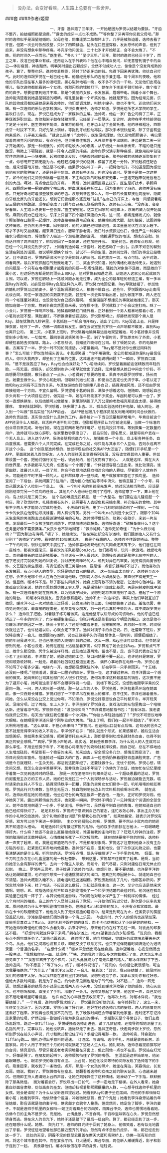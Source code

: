 > 没办法，会变好看嘛，人生路上总要有一些舍弃。

###套
####作者/姬霄

						一、牙套 逸帅箍了三年牙，一开始是因为罗悦以结婚为要挟。“牙齿不整齐，拍结婚照都是浪费。”“露出的虎牙一点也不成熟。”“等你整了牙再带你见我父母吧。”那时的逸帅似乎是渴望结婚的。父母在催，同事连第二胎都怀上了。几乎是被胁迫着，逸帅去看了牙医，但第一次去时依然没整，只补了四颗龋齿。钻头在口腔里穿梭，发出恐怖的声音，但到了后来，并没有想象中那种疼痛。补完牙他问医生，二十七岁才开始矫正，会不会太晚了。“不晚，花的时间久一点而已。”医生答。“多久？”“至少三年。”三年，那时的逸帅已经三十岁了，而立之年，没准已经事业有成，还用这么在乎外表吗？他在心中暗自反问，却无意瞥到镜子中的自己——体形瘦弱，神态黯然，咧嘴笑时露出四颗虎牙，全然不似成功人士，倒像是个没发育成熟的孩子。算了，整整也好。逸帅咬着棉签，预付了矫正牙齿的钱。免得下回来再犹豫。他给自己打气。此时的逸帅跟罗悦在一起已经七年。他曾经是乐队的吉他手兼主唱。每个周末的夜晚，他和他的乐队出没在客人最多的酒吧里，撕心裂肺地唱一晚，收不多不少的一千块。无论他们出现在哪儿，每次逸帅都能看到一个女孩。强烈闪烁的镭射灯下，她在台下挥着手臂打拍子，像个嗑了药的疯子。想要留意到她并不难，那是个美丽的女孩，长发披肩，眉眼带电。隔着小半个舞台，逸帅能清楚看到她晶莹剔透的眼睛，瞳孔里装着一个坏笑的他。她就是罗悦。因为经常见面，乐队的其他成员都知道她是来看逸帅的，他们爱调戏她，叫她小嫂子。她也不生气，还给他们买水喝。有一次逸帅的乐队去学校演出，罗悦负责接待。逸帅才知道，罗悦是这所艺术学院的学生，喜欢打击乐。现在，罗悦已经成为了一家媒体的主编。逸帅呢，他在一家广告公司待了三年，正筹谋着辞职创业。吉他和架子鼓在储藏室里，已经蒙了一层厚灰。复诊时，逸帅在手术椅前徘徊了足足十分钟，医生等到不耐烦，直接将他摁倒，在牙齿上贴了金属托槽。他的牙根粗壮，四颗虎牙一时拔不下来，只好先架上钢丝，等拖到牙根松动再拔。那次手术很快结束，除了牙齿有些拘束感外，几乎毫无痛感。“就这么简单？”逸帅问，医生没搭理他。他无奈地照照镜子，嘴巴里撑着两根亮闪闪的钢丝，有点别扭，但只要抿住嘴唇，从外部并看不出端倪。牙齿是第二天一早才开始痛的。那是一种缓慢的，如同米粒般大小的疼痛，从牙根处一丝丝渗出来，不碰的话只是酸涩，稍微上下颚碰到，就是一阵令人战栗的疼痛。逸帅向罗悦演示那种痛感，就像用指甲轻轻捏住你胳膊上一小块皮肤，起初你毫无反应，但随着时间的延长，那些轻微的感触逐渐聚集到了一点，你想甩开它都无能为力。他轻轻掐着罗悦的胳膊，停留了足足一分钟，罗悦起初还配合他，后来想要甩开他，他还是不松手。结果罗悦尖叫了一声，一把将他甩开。不知道是因为感觉到他形容的那种痛了，还是只是不耐烦。逸帅有些无奈，但也没有追问。罗悦不是第一次这样了，如今的他们之间仿佛隔着一层隐痛，不主动提及的时候相安无事，一旦追究起来就是唇枪舌剑的大战。啊对，有点像此刻的牙痛。一周后，逸帅遵照医嘱去拔牙。医生是好技术，手脚麻利，四颗虎牙被一把铁钳挨个拖出去，鲜血淋漓丢在托盘上。因为事先打了麻药，逸帅并没有痛感，只是好奇地盯着那些被拔掉的牙齿。没想到牙齿那么大，每一颗的长度都接近两厘米，隐藏的牙根比原先的牙齿还长。想到它们曾经那么坚定地“驻扎”在自己的牙床上，与他一同感受着每日三餐的冷热酸甜，现在却变成了几颗与自己毫无联系的骨头，逸帅有点心痛。“没办法，会变好看嘛，人生路上总要有一些舍弃。”医生安慰他。这次在回家的出租车上，疼痛的威力就开始展现。麻药的药力已经消失，牙床上只留下四个猩红深邃的大洞。这一回，疼痛是爆发式的，就像十颗氢弹在口腔里一起爆炸，逸帅直接被痛得弓起身来，他拼命掐着大腿，敲打脑袋，试图转移这种痛感，但仍然无济于事。回到家时，他的大脑已经彻底沦陷，浑浑噩噩地伏在沙发上睡下。可才不多时又被痛醒，醒来满口是血，腮帮子肿老高。漱口时水流掠过伤口，像是产生一种类似抽水马桶的吸力，将他整个人吸进一个濒临绝望的漩涡。 他拨通罗悦的电话，想找点安慰。但电话只响了两声就挂了，稍后她回了一条简讯，还在加班开会。 我是何苦。逸帅有点悲观，他已经一个礼拜没见到罗悦了。上回看到逸帅戴上牙套时，她还感动了一会儿。后来不知怎的聊到生活在别处的话题，她说明年想换个城市，试试不一样的生活。逸帅则觉得，他们的事业已经稳定，且不说自己，罗悦的薪资水平至少是同龄人的三倍。现在放弃一切，有点可惜。话不对路，相看两厌。最后罗悦抓起包气鼓鼓地走了。二、奖金罗悦知道，她的情绪化跟逸帅无关。她遇到的问题是一个只有在电视剧里才能看到的问题——职场性骚扰。骚扰的对象倒不是她，而是她的下属小茗，但这好色客却是她的顶头上司Ray。他对罗悦有知遇之恩，从她进入这家公司起就颇为关照。可以说，罗悦在职场上一路顺风顺水地走过来，成为全公司最年轻的频道主编，有一多半是Ray的功劳。以前没觉得Ray会是这样的人啊。罗悦努力地回忆着，Ray早就结婚了，参加他的婚礼时罗悦见过他妻子，是个温婉贤惠的女人，相貌不输自己。这些年，罗悦跟着Ray走南闯北谈合同，同住一家酒店的次数数不胜数，甚至有一次去库尔勒出差，因为帐篷不够，两人还在同一个帐篷里对凑过，也没见他对自己感兴趣啊。 但偏偏越不想撞见的事就被她撞见了。那天她加班做一个方案，熬到半夜突然困意来袭，实在撑不住，罗悦就找了个小会议室打盹。眯了一小会儿，罗悦被一阵响声吵醒。她揉着眼睛往门缝外看，正好看到一个男人粗暴地搂着小茗，而小茗则衣冠不整，满脸通红，不断推搡着想要逃脱。罗悦刚想喝止，却赫然发现那个男人是Ray。就在犹豫的几秒钟里，小茗抓住一个机会甩开Ray，逃出了公司。Ray没追上去，只是掸掸衣裳，轻哼了一声，仿佛一切都没有发生。躲在会议室里的罗悦一点声响都不敢发，直到Ray也离开公司。 第二天，小茗来上班时，罗悦隔着电脑屏幕远远地观望着她，可小茗好像并没有受到多少影响，一切如常，跟同事说说笑笑闹作一团。到了午餐时间，罗悦原本叫了外卖，小茗却硬拉着她去买咖啡。路上，小茗忽然说，我知道昨晚你在公司。顿了顿她又说，你的电脑开着，方案写了一半。罗悦一时不知如何接话，小茗接着问，“Ray是不是对你也做过同样的事？”怎么可能？罗悦当然摇头否认。小茗却笑道：“你不用骗我，全公司都知道你是Ray最信任的人。你只大我两岁，却坐到了主编的位置，这难道还不能说明问题？”一瞬间，罗悦百口莫辩。“是不是我答应了Ray，Ray也会给我好处？”小茗继续问。罗悦望着面前这张精致而年轻的脸，一阵无语。想摇头，却又想到也许小茗早就做出了选择，无非是想从她口中问出个价码，不由想要尽快摆脱，敷衍着点了一点头。小茗得到了想要的答案，果真不再跟罗悦啰嗦，扬长而去。她要去做什么，罗悦心知肚明，但聪颖的她也知道，即便自己否定也无济于事。小茗认定了她和Ray之间有不正当的关系，与其放纵她向其他同事八卦自己，搞得满城风雨，还不如由罗悦直接给她一个方向。不宜久留啊。罗悦望着小茗的背影，满脑子想着这句。但随即，她想起自己手头尚有一个大项目在进行，做完这一单，她在年终能拿不少奖金，车起码是可以换一台了。罗悦一直想换辆车，以后结婚可以做婚车，家里那辆跑了八万公里的老款福克斯底盘太硬，硌得她腰疼。 拿到钱就辞职。罗悦想着，快步跟了上去。三、孤岛实验逸帅打开电脑，输入网址，进入到一个叫做“孤岛实验”的APP后台。 这APP是他跟几个程序员朋友利用闲暇时间合伙做的，逸帅负责运营。其实倒也没什么具体的工作，最多统计一下当日流量和新增用户，毕竟目前这个APP还没什么人知道，日活用户还不到三位数。但那帮程序员认为它前途无量，当做一个标准的创业项目来完成。听他们说，现在互联网市场的环境好，想找风投并不难。等到聚集一定数量的用户，逸帅就可以放心辞职，在家里数钞票度日了。 孤岛实验，顾名思义，就是将用户丢在一个无人岛上。进入这个APP，系统会随机挑选六个人，单独形成一个小岛，岛上有各种任务，自由度很高，但需要六个人共同完成。在完成任务之前，你只能与其余五个人互动，否则永远离不开这个小岛。 这个创意是逸帅想的，他觉得现在的社交类APP太泛滥了，随便打开手机里一个APP，里面就装着几百位好友。人与人的交往因此变得特别浅薄，没有谁觉得其他人重要。但如果设置一个套，把他们强行关在一起，彼此制约，他们反而有了耐心。 人就是这样，搁在大大的世界里，大多数都平凡无奇，但困在一个小圈子里，个体就很容易凸显出来。谁比较漂亮，谁更幽默，谁最讨人厌，一目了然，你会不自觉地选择向相对合拍的人靠拢，尽管那个人放在外头，可能是你平时不屑一顾的人。这种群体意识一旦形成，用户就被牢牢套在了孤岛里。 逸帅查阅了一下后台，系统闲置了5位用户，因为担心他们在等待中流失，他特意建了一个小号，将自己跟这五个人拉到一个岛上。 嗨，一个叫小灰的男孩率先发声，他对玩法相当熟悉，应该是刚刚结束完另一个荒岛的任务，。其他几个人也纷纷互相打了招呼。逸帅留意了一下，算上他在内，岛上统共是三男三女。 这个岛的难度是四颗星，是一个大型岛，他们要在这儿建设起一个村庄，除了砍伐树木，扎绳索搬石头外，还需要有人去捉鱼和采摘水果，补充每天的食物。其中有不少两人于才能协力完成的任务。 小灰动作娴熟，用了十几秒时间就砍倒了一棵树，一个叫卡卡的女孩在他旁边寻找蜂蜜，两人有说有笑。另外一个叫Mina的则是个女汉子，跟那个ID叫天生废柴的男孩跑去远处搬运建地基用的石块。逸帅懒得做任务，绕着小岛散步，来到一片丛林，发现最后一个女孩正猫在树荫下，吭哧吭哧地砍藤条。逸帅好奇道：“砍藤条做什么？这个任务里好像不需要藤条。”女孩头也不回地回答：“做沙滩椅。”逸帅更加奇怪：“为什么做沙滩椅？”“因为那边有海啊。”顿了下，她继续说，“住在海边却没有沙滩椅，我们跟原始人又有什么分别？”逸帅定了定神，看到她的ID叫暖冰洋。 真是个有趣的人。逸帅忍不住跟她搭讪。整整一下午的时间，很快在聊天中度过了。逸帅惊喜地发现他们的共同点还真有不少，他们居住在同一座城市，都喜欢摇滚乐，最喜欢的乐队都是BonJovi。他们都看球，玩同一款游戏。她爱吃粤菜，而他最擅长的菜就是猪脚姜。当他说有一种人很讨厌，刚想接着说就是那种无病呻吟的人，但字还没打完就收到她的回复说，我讨厌无病呻吟的人。说到对异性的审美，她觉得肌肉男很恐怖，文艺腔的男生很娘，有责任感的理工男最man，要是懂一点音乐就再好不过了。而他喜欢的长发披肩，有点小粘人的类型，恰好是她对自己的描述。 这一切简直太奇妙了。逸帅甚至忍不住想，会不会是哪个熟人在角色扮演逗他玩，否则两人怎么会如此契合，简直恨不得是天生一对。但显然，暖冰洋不是。除了那些共同点外，她身上更有数不清的秘密，让逸帅心驰神往。就拿孤岛实验来说，她的奇思妙想仿佛无穷无尽，先是采集树叶缝成比基尼，再是用树皮削成冲浪板。有一次逸帅看到她在拖石块，以为她浪子回头，没想到她将石块拖到了海边，搭起了一个原始的跳台。 和暖冰洋做朋友，应该会很有趣吧。逸帅不止一次这样想。事实上他们早就互加了微信，暖冰洋不止一次对他表示过好感，还曾主动约他见面，但被他搪塞了过去。羞怯也罢，害怕见光死也罢，最直接的理由是，他毕竟有女朋友，万一赴约后真的干柴烈火，难不成跟罗悦分手么？ 逸帅洗了把脸，对着镜子练习着微笑，这是他整牙以后形成的习惯动作。他的牙齿已经矫正了一年多的时间了，门牙被硬生生扳正，但张开嘴还是能看到四个明显的豁口。这也是他不见暖冰洋的原因之一吧，快三十岁的人了还期待戴着牙套，会被嘲笑吧。再忍耐一年吧，时间很快就过去了。也许结婚以后，心就会定下来了。逸帅对镜子中的自己说。四、杜蕾斯下班后，罗悦特意晚了一会儿，她想跟Ray摊牌，说自己做完手头的项目想休息一段时间，顺便把婚结了。她的年纪虽说不大，但也已堪堪跨入晚婚年龄的边缘。这么一想，Ray应该可以体谅。但令她没想到的是，小茗也没走，她倚在座位上远远望着罗悦，似乎算准了她会去找Ray。罗悦有点气不过，她什么都没做，凭什么被这样盯梢。此刻她进退两难。留也不是，走，岂不是代表自己怕了小茗？正纠结着，李洋救了她，他路过她的工位，随口问她要不要一起走。也许他只是寒暄，罗悦却顺势说好啊，一起走。说着拎起包就往楼道里走去。 满怀心事地靠在电梯一角，罗悦心里不知骂了小茗多少遍。电梯门一开，她想都没想就往外冲，却被李洋一只手拎回来。“十五楼，还没到一楼呢。”他笑着说，露出一口整齐的白牙。罗悦一怔，这才缓过神来，向李洋露出一个感谢的微笑。她向来和公司其他部门的人很少打交道，更何况李洋这种最基层的销售，这次要不是为了避开小茗，她可能这辈子都不会跟李洋说一句话。 到楼下等公交，没想到她跟李洋乘的又是同一路，一问，两人家只差一站地。那一站上车的人多，罗悦坐着，李洋拉着吊环站在她面前，像一只白颊长臂猿。罗悦幻想了一下李洋吊在树枝上的模样，忍不住笑。李洋也跟着傻乐，问她，怎么从来没在公交上见过你啊。不知怎的，罗悦没好意思说自己平时都开车，半开玩笑说，没缘分呗。过了两站，车上人少了。李洋坐到了罗悦身边，变戏法似的从包里掏出一个哈根达斯，还冒着凉气呢。罗悦惊奇道：“没见你买啊？”李洋得意地拍拍书包：“我有冰袋。我老婆怕我挤公交热，每天出门就往我包里塞一个冰淇淋。”“你这么年轻就结婚了？”罗悦不可思议地睁大眼睛。在她眼里李洋还只是个刚毕业的大男孩。“碰上了呗，我们在一起半年就结了。”李洋大大咧咧地答道。“这么草率，不担心未来吗？”罗悦问。但话刚出口就有点后悔，这句话的言外之意不就是觉得李洋的收入不高么。李洋倒不在乎：“婚礼就是个形式，如果感情好，婚后生活会加倍美好。但如果本来没感情，把希望寄托在未来上，那即便等到功成名就财务自由，也得不到真正的安全感啊。”“真好。”罗悦小声地说。说实话，她有些羡慕李洋。为什么别人的人生就可以那么率性，不用去想房子车子，不用担心将来孩子的奶粉钱和择校费。而自己呢，总在不停地给人生增加砝码，希望能有一个稳妥的未来，加来加去，安全感没多几分，感情反而变淡了。 她将目光投向车窗外，恰逢掠过一幅巨大的广告，画面上一位老奶奶捧着理财收益满脸笑意，广告词是今日就理财，一生永无忧。都活到这把年纪了，还要钱做什么，无忧个屁咧。罗悦心想，转念间又想，我怎么会这样羡慕李洋，莫非我也已经不年轻了？仿佛为了自证，她匆忙在记忆里搜寻着第一次见到逸帅时的场景。 那是一次在酒吧举行的相亲活动，一个超级愚蠢的活动，罗悦的闺蜜是主办方的工作人员，她的任务是拉二十个人到现场参与活动，罗悦被迫被拖去充数。临时请来的主持人不专业，搞得现场秩序一团糟，陌生的男男女女们挤作一团，叽叽喳喳的相互寒暄。罗悦此行只为凑数，当然全无压力，独自跑到吧台边上的饮料机前偷喝冰红茶。 就在此时，逸帅出现在她的视线里，他坐在吧台的角落里拨弄一把吉他，一抬头，正好和罗悦对视。他冲她笑了笑，露出两颗俏皮的虎牙，也就那一瞬间，罗悦终于明白了一见钟情这个词语的全部含义。她不自觉地倒退了一小步，手足无措，呼吸不匀，虽然看不到自己的表情，但她知道自己的脸已经红得快烂了。 足足五秒后，罗悦终于意识到自己的窘态，连忙收敛心神，拿出主办方制作的小礼物交给逸帅。这个礼物的潜台词是“你是我心仪的对象”，如果他接受，就表示对罗悦有好感，双方可以坐下来进一步聊聊。 主办方还挺贴心的嘛，罗悦想，要不然从小就内向的她还真不知道怎么搭讪。 可是逸帅并没有接过罗悦的礼物，他的双手依旧扶在吉他上，一双眼睛瞪得好大。什么嘛？他该不会这么直接拒绝我吧，难道被我的主动吓到了？短短几秒钟的注视，罗悦的脑海掠过无数种疑问，心情像被杀死了一万次般煎熬。 就在她快要挨不住的时候，逸帅扑哧一声笑了起来，说，我是这家酒吧的乐手，不是相亲对象啊。罗悦这才注意到他身上没有主办方贴的标志，赶紧面红耳赤地向他道歉。逸帅倒不在意，温和地说，但下次你送礼物之前，也要看清楚送的是什么喔。听完他的话，罗悦有点懵，低头仔细端详了一下手里的礼物。 妈蛋，挨千刀的主办方在小礼盒里塞的是一枚杜蕾斯。 想到这里，罗悦禁不住微笑了起来。是啊，当初的她怎么会有那样的勇气，去向一个陌生人示爱。而如今，锐气尽褪，只剩对庸俗日常无休止的忍耐。 晚上，罗悦再三思考，终于拨通了逸帅的电话。她想问他，要不要结婚。也许是李洋的话让她醍醐灌顶，也许她只想找一个迅速摆脱现状的出口。但真正的原因是什么，就连她自己也不清楚。逸帅大概刚入睡不久，接电话时还迷迷糊糊。罗悦旁敲侧击了几句，他都答非所问。罗悦忽然冷静下来，挂了电话。不应该这么敷衍，当初就是我主动，这一次，至少也应该是他来求婚啊。她想。五、戒指逸帅全然不知自己刚刚错失了一个和罗悦结婚的最佳时机。他沉迷在孤岛实验里已经有一阵子了，与其说他沉迷游戏，不如说他对暖冰洋产生了一种别样的情愫。 经过几个月时间的相处，岛上的六个人显然已经有了默契。一开始他们有过分歧，那次是小灰率先发难，质问逸帅为什么不按照剧情完成任务，但随着Mina和废柴的加入，小灰有点孤掌难鸣。最后在卡卡的软磨硬泡下，他也投入到了无效设施的建设中。结果是到现在为止，任务要求的房屋没盖起几栋，沙滩倒是被他们捯饬得像一个海上乐园。 与此同时，六个人的感情也逐渐加深。废柴明显喜欢上了Mina，无时无刻不跟在她的身后，而卡卡也仿佛默认了小灰是她的搭档，一开始逸帅很奇怪他们俩怎么会看对眼，后来才听说，原来他们约在线下见过一面，对彼此的印象还不错。 “好想时间就这样停下来啊。”躺在沙滩上，Mina望着远方的夕阳感慨。“说真的，我都有点不想完成任务了。”废柴也跟着说。 逸帅愣了愣，他当然知道，完成任务就意味着要离开这个岛。从此，他们之间再也没有关联，即便交换了联系方式，也只不过伴随着时间流逝沦为通讯录里一个普通的名字。 “在想什么呢？”暖冰洋忽然出现在他身后。逸帅望着她，心底忽然涌出一股冲动。“我想和你见一面，就现在。”“咦，之前我约了那么多次你都敷衍了事，这次怎么主动想见面了？”“我害怕离开了这个孤岛，我们从此就成为了毫无瓜葛的路人。”暖冰洋沉默了下去，逸帅追问，“你不愿意？”等了许久。终于，暖冰洋说话了。“说真的，你的话让我很感动，可这次我要拒绝你。”“为什么？”暖冰洋又沉默了一会儿，接着说：“其实，我已经结婚了，前段时间我们的感情不太好，所以我只能在游戏里打发时间。没想到遇见了你，我承认我对你有过好感，但绝大多数时间里，我是为了自己，约你出来见面也是为了气气他。对不起……” 逸帅一阵无语，他想过最差的结局也不过是见面后两人互不来电，没想到暖冰洋欺骗了他的感情，他心灰意冷，也不想听解释，直接关了手机。冷静了一会儿，逸帅又想起了罗悦，他苦笑一声，自己又何尝不是吃着碗里盯着锅里。 也许自己的心早就应该收回来了。他再次上线，对暖冰洋说，“我也要结婚了。” 一个月后，逸帅向罗悦求婚了。 罗悦最终没听他的话，在年终辞职了，这么一来，年终奖全泡汤了。因为这事，罗悦心痛了好几天，但好在经过逸帅几次的安慰，两人的感情竟然逐渐好了起来。罗悦再也没有加不完的班，到了晚饭时间还会带着菜到他家里，走时还不忘记拎走家里的垃圾，俨然已经一副做好升级为家庭主妇的模样。 求婚那天是个寻常日子，他们去商场逛超市，路过一家Tiffany，罗悦硬挽着逸帅走进去，试了几款钻戒，还找导购帮她测量了无名指的尺寸。完事以后，她也没吭声，施施然走了出去。逸帅正奇怪，快走两步跟上罗悦，忽然听到罗悦在前头小声说，尺寸和款式都记住了吗？求婚记得用那一款。 逸帅听完，转身就向Tiffany跑…… 婚礼办得出乎意料的迅速。 订酒席、写请帖、选伴手礼，再就是装修新房，添置家具。两个人用了不到三个月的时间就搞定了这场人生大戏。婚礼现场，逸帅念着提前撰写好的台词，情真意切。尽管牙套还老老实实地箍在牙齿上，但此刻他一点也不在意。罗悦站在灯光下，好像是哭了。在朋友的起哄下，逸帅顺势衔住了罗悦的嘴唇。 生活就是这样简单吧，他闭着眼睛想。七、眼泪罗悦的眼泪有点涩。 上台前，她在化妆间等待的间隙发现了逸帅落下的手机，刚拿起来，就收到了一条微信。点开，那是一个女孩的照片，她坐在海边，笑容俏皮，长发及肩。她说，我到了。罗悦微微有些窒息，她翻看着逸帅和女孩之前的聊天记录，心也越来越沉。但随即主持人邀请她上台的声音，让她立刻掩饰住了这种情绪。她滑动了一下手指，默默删除了那条微信。 面对着宴会厅，罗悦呼出一口长气，一步一定地走下楼梯。在外人看来，她身着白纱面容肃穆，仿似高贵的圣女。但她却扫视着那熙熙攘攘的人群，一心想寻找逸帅手机里的女孩。她会是谁呢？为什么从没听逸帅提起过。她看到Ray和妻子坐在席间，而他的手却悄悄勾着小茗；她看到李洋，他依然像个逗逼，冲她微微颔首，做了个鬼脸；她看到李洋身旁站着的年轻姑娘，那应该就是他的妻子吧，确实郎才女貌令人艳羡。但突然间，她定住了脚步，李洋的妻子，不就是逸帅手机里的女孩吗——她正对着舞台的方向笑，而舞台中央，逸帅也愣愣地看着她，仿佛今日的主角不是罗悦，而是她。 此情此景，不言自明。千百种滋味转在心头，罗悦忽然想转身而逃。但在众人的目光下，她终于还是踏下了最后一级台阶。算了，都已经走到了这一步，还在瞎想什么呢。她想。 聚光灯下，逸帅的目光终于回到了她身上，他微笑着，若有似无地露出了牙套。罗悦怔怔地望着他那已接近整齐的牙齿，忽然有点怀念他的虎牙。 唉，都已经走到这一步了。 远处的天空，阴霾不定的巨型云覆盖在摩天大厦和高架桥上，仿佛一张有形的巨网，将这个城市套在其中。而在宴会厅内，灯火通明，舞台华丽，两位新人缓缓靠近，影子和影子连到了一起。 真羡慕他们。暖冰洋依偎在李洋的身旁，轻轻说。			  		